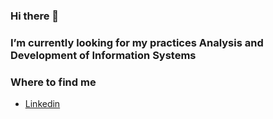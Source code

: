 ### Hi there 👋

<!--
**milfer0516/milfer0516** is a ✨ _special_ ✨ repository because its `README.md` (this file) appears on your GitHub profile.

Here are some ideas to get you started:

- 🔭 I’m currently working on ...
- 🌱 I’m currently learning ...
- 👯 I’m looking to collaborate on ...
- 🤔 I’m looking for help with ...
- 💬 Ask me about ...
- 📫 How to reach me: ...
- 😄 Pronouns: ...
- ⚡ Fun fact: ...
-->

### I’m currently looking for my practices Analysis and Development of Information Systems

### Where to find me
- [Linkedin](https://www.linkedin.com/in/milferantoniomu%C3%B1oz/)

